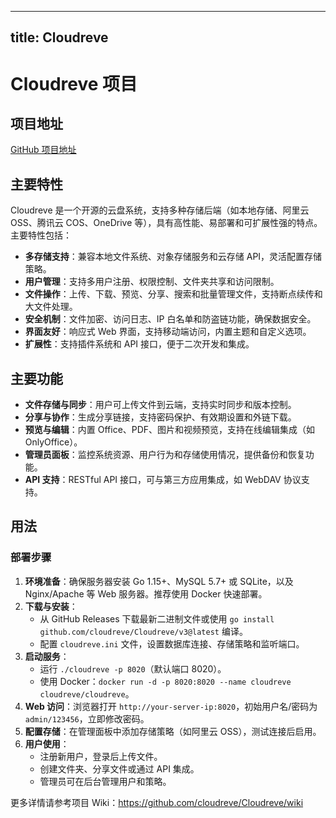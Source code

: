 
---
title: Cloudreve
---

# Cloudreve 项目

## 项目地址
[GitHub 项目地址](https://github.com/cloudreve/Cloudreve)

## 主要特性
Cloudreve 是一个开源的云盘系统，支持多种存储后端（如本地存储、阿里云 OSS、腾讯云 COS、OneDrive 等），具有高性能、易部署和可扩展性强的特点。主要特性包括：
- **多存储支持**：兼容本地文件系统、对象存储服务和云存储 API，灵活配置存储策略。
- **用户管理**：支持多用户注册、权限控制、文件夹共享和访问限制。
- **文件操作**：上传、下载、预览、分享、搜索和批量管理文件，支持断点续传和大文件处理。
- **安全机制**：文件加密、访问日志、IP 白名单和防盗链功能，确保数据安全。
- **界面友好**：响应式 Web 界面，支持移动端访问，内置主题和自定义选项。
- **扩展性**：支持插件系统和 API 接口，便于二次开发和集成。

## 主要功能
- **文件存储与同步**：用户可上传文件到云端，支持实时同步和版本控制。
- **分享与协作**：生成分享链接，支持密码保护、有效期设置和外链下载。
- **预览与编辑**：内置 Office、PDF、图片和视频预览，支持在线编辑集成（如 OnlyOffice）。
- **管理员面板**：监控系统资源、用户行为和存储使用情况，提供备份和恢复功能。
- **API 支持**：RESTful API 接口，可与第三方应用集成，如 WebDAV 协议支持。

## 用法
### 部署步骤
1. **环境准备**：确保服务器安装 Go 1.15+、MySQL 5.7+ 或 SQLite，以及 Nginx/Apache 等 Web 服务器。推荐使用 Docker 快速部署。
2. **下载与安装**：
   - 从 GitHub Releases 下载最新二进制文件或使用 `go install github.com/cloudreve/Cloudreve/v3@latest` 编译。
   - 配置 `cloudreve.ini` 文件，设置数据库连接、存储策略和监听端口。
3. **启动服务**：
   - 运行 `./cloudreve -p 8020`（默认端口 8020）。
   - 使用 Docker：`docker run -d -p 8020:8020 --name cloudreve cloudreve/cloudreve`。
4. **Web 访问**：浏览器打开 `http://your-server-ip:8020`，初始用户名/密码为 `admin/123456`，立即修改密码。
5. **配置存储**：在管理面板中添加存储策略（如阿里云 OSS），测试连接后启用。
6. **用户使用**：
   - 注册新用户，登录后上传文件。
   - 创建文件夹、分享文件或通过 API 集成。
   - 管理员可在后台管理用户和策略。

更多详情请参考项目 Wiki：https://github.com/cloudreve/Cloudreve/wiki